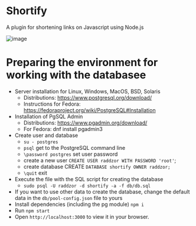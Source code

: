 # Shortify

A plugin for shortening links on Javascript using Node.js

![image](https://github.com/Raddzor01/Shortify/assets/75639391/e8254698-c5a8-4aff-b579-fab63e111415)

# Preparing the environment for working with the databasee
- Server installation for Linux, Windows, MacOS, BSD, Solaris
  - Distributions: https://www.postgresql.org/download/
  - Instructions for Fedora: https://fedoraproject.org/wiki/PostgreSQL#Installation
- Installation of PgSQL Admin
  - Distributions: https://www.pgadmin.org/download/
  - For Fedora: dnf install pgadmin3
- Create user and database
  - `su - postgres`
  - `psql` get to the PostgreSQL command line
  - `\password postgres` set user password
  - create a new user `CREATE USER raddzor WITH PASSWORD 'root'`;
  -  create database CREATE `DATABASE shortify OWNER raddzor;`
  - `\quit` exit
- Execute the file with the SQL script for creating the database
  - `sudo psql -U raddzor -d shortify -a -f db/db.sql`
- If you want to use other data to create the database, change the default data in the `db/pool-config.json` file to yours
- Install dependencies (including the pg module) `npm i`
- Run `npm start`
- Open `http://localhost:3000` to view it in your browser.

